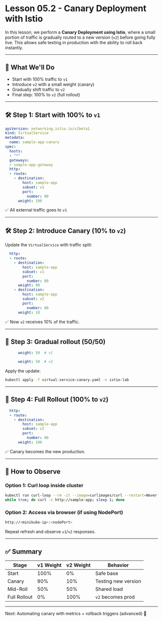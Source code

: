# Lesson 05.2 - Canary Deployment with Istio

In this lesson, we perform a **Canary Deployment using Istio**, where a small portion of traffic is gradually routed to a new version (`v2`) before going fully live.
This allows safe testing in production with the ability to roll back instantly.

---

## 📘 What We'll Do
- Start with 100% traffic to `v1`
- Introduce `v2` with a small weight (canary)
- Gradually shift traffic to `v2`
- Final step: 100% to `v2` (full rollout)

---

## 🛠️ Step 1: Start with 100% to `v1`

```yaml
apiVersion: networking.istio.io/v1beta1
kind: VirtualService
metadata:
  name: sample-app-canary
spec:
  hosts:
  - "*"
  gateways:
  - sample-app-gateway
  http:
  - route:
    - destination:
        host: sample-app
        subset: v1
        port:
          number: 80
      weight: 100
```

✅ All external traffic goes to `v1`

---

## 🛠️ Step 2: Introduce Canary (10% to `v2`)

Update the `VirtualService` with traffic split:

```yaml
  http:
  - route:
    - destination:
        host: sample-app
        subset: v1
        port:
          number: 80
      weight: 90
    - destination:
        host: sample-app
        subset: v2
        port:
          number: 80
      weight: 10
```

✅ Now `v2` receives 10% of the traffic.

---

## 🔁 Step 3: Gradual rollout (50/50)

```yaml
      weight: 50  # v1
```
```yaml
      weight: 50  # v2
```

Apply the update:
```bash
kubectl apply -f virtual-service-canary.yaml -n istio-lab
```

---

## 🚀 Step 4: Full Rollout (100% to `v2`)

```yaml
  http:
  - route:
    - destination:
        host: sample-app
        subset: v2
        port:
          number: 80
      weight: 100
```

✅ Canary becomes the new production.

---

## 🧪 How to Observe

### Option 1: Curl loop inside cluster
```bash
kubectl run curl-loop --rm -it --image=curlimages/curl --restart=Never -n istio-lab -- sh
while true; do curl -s http://sample-app; sleep 1; done
```

### Option 2: Access via browser (if using NodePort)
```bash
http://<minikube-ip>:<nodePort>
```
Repeat refresh and observe `v1`/`v2` responses.

---

## ✅ Summary

| Stage | v1 Weight | v2 Weight | Behavior |
|--|--|--|--|
| Start | 100% | 0% | Safe base |
| Canary | 90% | 10% | Testing new version |
| Mid-Roll | 50% | 50% | Shared load |
| Full Rollout | 0% | 100% | `v2` becomes prod |

---

Next: Automating canary with metrics + rollback triggers (advanced) 🚦
